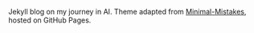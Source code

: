 
Jekyll blog on my journey in AI. Theme adapted from [Minimal-Mistakes](https://github.com/mmistakes/minimal-mistakes), hosted on GitHub Pages.

